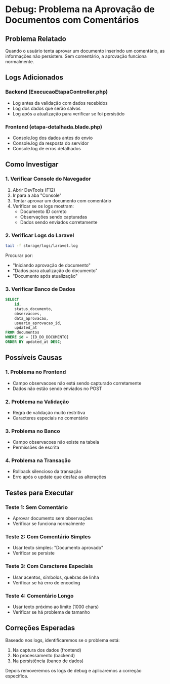 # Debug: Problema na Aprovação de Documentos com Comentários

## Problema Relatado

Quando o usuário tenta aprovar um documento inserindo um comentário, as informações não persistem. Sem comentário, a aprovação funciona normalmente.

## Logs Adicionados

### Backend (ExecucaoEtapaController.php)
- Log antes da validação com dados recebidos
- Log dos dados que serão salvos
- Log após a atualização para verificar se foi persistido

### Frontend (etapa-detalhada.blade.php)
- Console.log dos dados antes do envio
- Console.log da resposta do servidor
- Console.log de erros detalhados

## Como Investigar

### 1. Verificar Console do Navegador
1. Abrir DevTools (F12)
2. Ir para a aba "Console"
3. Tentar aprovar um documento com comentário
4. Verificar se os logs mostram:
   - Documento ID correto
   - Observações sendo capturadas
   - Dados sendo enviados corretamente

### 2. Verificar Logs do Laravel
```bash
tail -f storage/logs/laravel.log
```

Procurar por:
- "Iniciando aprovação de documento"
- "Dados para atualização do documento"
- "Documento após atualização"

### 3. Verificar Banco de Dados
```sql
SELECT 
    id, 
    status_documento, 
    observacoes, 
    data_aprovacao, 
    usuario_aprovacao_id,
    updated_at
FROM documentos 
WHERE id = [ID_DO_DOCUMENTO]
ORDER BY updated_at DESC;
```

## Possíveis Causas

### 1. Problema no Frontend
- Campo observacoes não está sendo capturado corretamente
- Dados não estão sendo enviados no POST

### 2. Problema na Validação
- Regra de validação muito restritiva
- Caracteres especiais no comentário

### 3. Problema no Banco
- Campo observacoes não existe na tabela
- Permissões de escrita

### 4. Problema na Transação
- Rollback silencioso da transação
- Erro após o update que desfaz as alterações

## Testes para Executar

### Teste 1: Sem Comentário
- Aprovar documento sem observações
- Verificar se funciona normalmente

### Teste 2: Com Comentário Simples
- Usar texto simples: "Documento aprovado"
- Verificar se persiste

### Teste 3: Com Caracteres Especiais
- Usar acentos, símbolos, quebras de linha
- Verificar se há erro de encoding

### Teste 4: Comentário Longo
- Usar texto próximo ao limite (1000 chars)
- Verificar se há problema de tamanho

## Correções Esperadas

Baseado nos logs, identificaremos se o problema está:
1. Na captura dos dados (frontend)
2. No processamento (backend) 
3. Na persistência (banco de dados)

Depois removeremos os logs de debug e aplicaremos a correção específica. 